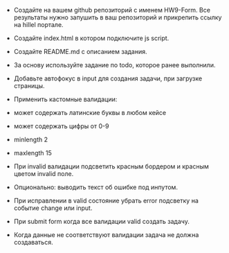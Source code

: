 * Создайте на вашем github репозиторий с именем HW9-Form. Все результаты нужно запушить в ваш репозиторий и прикрепить ссылку на hillel портале.

* Создайте index.html в котором подключите js script.
* Создайте README.md с описанием задания.
* За основу используйте задание по todo, которое ранее выполнили.
* Добавьте автофокус в input для создания задачи, при загрузке страницы.
* Применить кастомные валидации:
* может содержать латинские буквы в любом кейсе
* может содержать цифры от 0-9
* minlength 2
* maxlength 15
* При invalid валидации подсветить красным бордером и красным цветом invalid поле. 
* Опционально: выводить текст об ошибке под инпутом.
* При исправлении в valid состояние убрать error подсветку на событие change или input.
* При submit form когда все валидации valid создать задачу.
* Когда данные не соответствуют валидации задача не должна создаваться.

